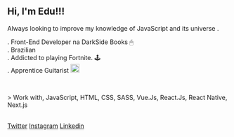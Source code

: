 <h2>Hi, I'm Edu!!! </h2>
<p>Always looking to improve my knowledge of JavaScript and its universe .</p>
<p>
  . Front-End Developer na DarkSide Books 🖱
  <br>
  . Brazilian
  <br>
  . Addicted to playing Fortnite. 🕹
  <br>
  . Apprentice Guitarist  <img src="https://emojipedia-us.s3.dualstack.us-west-1.amazonaws.com/thumbs/160/apple/271/guitar_1f3b8.png" srcset="https://emojipedia-us.s3.dualstack.us-west-1.amazonaws.com/thumbs/320/apple/271/guitar_1f3b8.png 2x" alt="Guitar on Apple iOS 14.2" width="20" height="20">
</p>
<br>
<p>
  > Work with, JavaScript, HTML, CSS, SASS, Vue.Js, React.Js, React Native, Next.js
</p>
<br>
<nav>
  <a href="https://twitter.com/eduardo07js">Twitter</a>
  <a href="https://www.instagram.com/eduardodevjs/">Instagram</a>
  <a href="https://www.linkedin.com/in/eduardo-silva-537963160/">Linkedin</a>
</nav>
